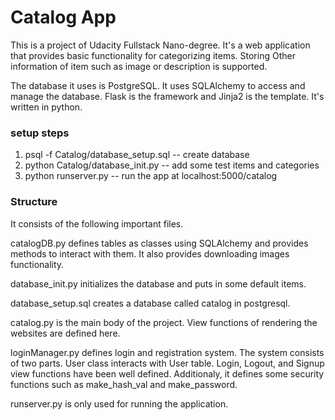 # Catalog App

This is a project of Udacity Fullstack Nano-degree. It's a web application that provides basic functionality for categorizing items. Storing Other information of item such as image or description is supported.

The database it uses is PostgreSQL. It uses SQLAlchemy to access and manage the database. Flask is the framework and Jinja2 is the template. It's written in python.

### setup steps

1. psql -f Catalog/database_setup.sql -- create database
2. python Catalog/database_init.py  -- add some test items and categories
3. python runserver.py   -- run the app at localhost:5000/catalog

### Structure

It consists of the following important files.

catalogDB.py defines tables as classes using SQLAlchemy and provides methods to interact with them. It also provides downloading images functionality.

database_init.py initializes the database and puts in some default items.

database_setup.sql creates a database called catalog in postgresql.

catalog.py is the main body of the project. View functions of rendering the websites are defined here. 

loginManager.py defines login and registration system. The system consists of two parts. User class interacts with User table. Login, Logout, and Signup view functions have been well defined. Additionaly, it defines some security functions such as make_hash_val and make_password.

runserver.py is only used for running the application.

